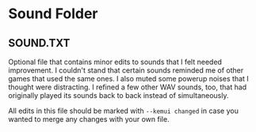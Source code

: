 # Sound Folder

## SOUND.TXT

Optional file that contains minor edits to sounds that I felt needed improvement. I couldn't stand that certain sounds reminded me of other games that used the same ones. I also muted some powerup noises that I thought were distracting. I refined a few other WAV sounds, too, that had originally played its sounds back to back instead of simultaneously.

All edits in this file should be marked with ``--kemui changed`` in case you wanted to merge any changes with your own file.

